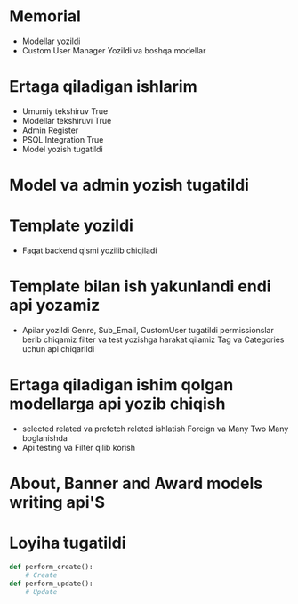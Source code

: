 # Memorial
* Modellar yozildi
* Custom User Manager Yozildi va boshqa modellar 
# Ertaga qiladigan ishlarim 
* Umumiy tekshiruv True
* Modellar tekshiruvi True
* Admin Register
* PSQL Integration True
* Model yozish tugatildi
# Model va admin yozish tugatildi
# Template yozildi
* Faqat backend qismi yozilib chiqiladi
# Template bilan ish yakunlandi endi api yozamiz
* Apilar yozildi
Genre, Sub_Email, CustomUser tugatildi permissionslar berib chiqamiz
filter va test yozishga harakat qilamiz
Tag va Categories uchun api chiqarildi 
# Ertaga qiladigan ishim qolgan modellarga api yozib chiqish
* selected related va prefetch releted ishlatish Foreign va Many Two Many boglanishda
* Api testing va Filter qilib korish
# About, Banner and Award models writing api'S
# Loyiha tugatildi
```python
def perform_create():
    # Create
def perform_update(): 
    # Update
```